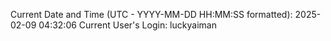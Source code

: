 Current Date and Time (UTC - YYYY-MM-DD HH:MM:SS formatted): 2025-02-09 04:32:06
Current User's Login: luckyaiman
